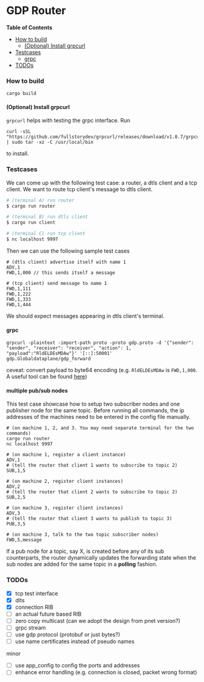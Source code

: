 # GDP Router 

<!-- START doctoc generated TOC please keep comment here to allow auto update -->
<!-- DON'T EDIT THIS SECTION, INSTEAD RE-RUN doctoc TO UPDATE -->
**Table of Contents**

- [How to build](#how-to-build)
  - [(Optional) Install grpcurl](#optional-install-grpcurl)
- [Testcases](#testcases)
  - [grpc](#grpc)
- [TODOs](#todos)

<!-- END doctoc generated TOC please keep comment here to allow auto update -->


### How to build 

```
cargo build
```


#### (Optional) Install grpcurl
`grpcurl` helps with testing the grpc interface. Run 
```
curl -sSL "https://github.com/fullstorydev/grpcurl/releases/download/v1.8.7/grpcurl_1.8.7_linux_x86_64.tar.gz" | sudo tar -xz -C /usr/local/bin
```
to install. 

### Testcases 

We can come up with the following test case: 
a router, a dtls client and a tcp client. We want to route tcp client's message
to dtls client. 
```bash
# (terminal A) run router
$ cargo run router

# (terminal B) run dtls client 
$ cargo run client

# (terminal C) run tcp client
$ nc localhost 9997
```

Then we can use the following sample test cases
```
# (dtls client) advertise itself with name 1
ADV,1
FWD,1,000 // this sends itself a message

# (tcp client) send message to name 1
FWD,1,111
FWD,1,222
FWD,1,333
FWD,1,444
```
We should expect messages appearing in dtls client's terminal.


#### grpc 
```
grpcurl -plaintext -import-path proto -proto gdp.proto -d '{"sender": "sender", "receiver": "receiver", "action": 1, "payload":"RldELDEsMDAw"}' '[::]:50001' gdp.Globaldataplane/gdp_forward
```
ceveat: convert payload to byte64 encoding (e.g. `RldELDEsMDAw` is `FWD,1,000`. A useful tool can be found [here](https://www.base64encode.org/))

#### multiple pub/sub nodes
This test case showcase how to setup two subscriber nodes and one publisher node for the same topic. Before running all commands, the ip addresses of the machines need to be entered in the config file manually. 
```
# (on machine 1, 2, and 3. You may need separate terminal for the two commands)
cargo run router
nc localhost 9997

# (on machine 1, register a client instance)
ADV,1
# (tell the router that client 1 wants to subscribe to topic 2)
SUB,1,5

# (on machine 2, register client instances)
ADV,2
# (tell the router that client 2 wants to subscribe to topic 2)
SUB,2,5

# (on machine 3, register client instances)
ADV,3
# (tell the router that client 3 wants to publish to topic 3)
PUB,3,5

# (on machine 3, talk to the two topic subscriber nodes)
FWD,5,message

```
If a pub node for a topic, say X, is created before any of its sub counterparts, the router dynamically updates the forwarding state when the sub nodes are added for the same topic in a **polling** fashion. 

### TODOs
- [x] tcp test interface
- [x] dlts 
- [x] connection RIB 
- [ ] an actual future based RIB 
- [ ] zero copy multicast (can we adopt the design from pnet version?)
- [ ] grpc stream
- [ ] use gdp protocol (protobuf or just bytes?) 
- [ ] use name certificates instead of pseudo names  

minor 
- [ ] use app_config to config the ports and addresses 
- [ ] enhance error handling (e.g. connection is closed, packet wrong format)